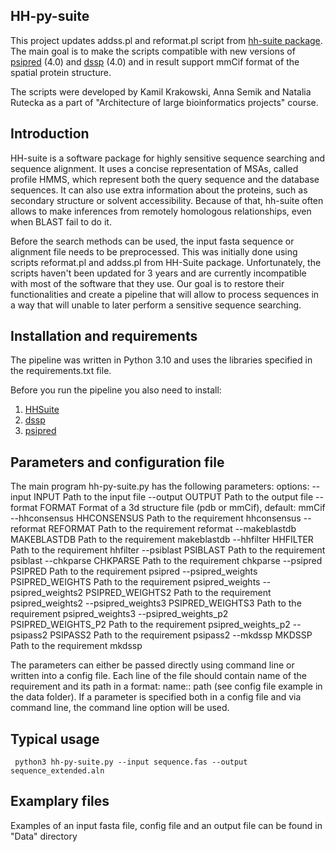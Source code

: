 ## HH-py-suite
This project updates addss.pl and reformat.pl script from [hh-suite package](https://github.com/soedinglab/hh-suite).
The main goal is to make the scripts compatible with new versions of [psipred](https://github.com/psipred/psipred) (4.0) and 
[dssp](https://github.com/PDB-REDO/dssp) (4.0) and in result support mmCif format of the spatial protein structure.

The scripts were developed by Kamil Krakowski, Anna Semik and Natalia Rutecka as a part 
of "Architecture of large bioinformatics projects" course.

## Introduction
HH-suite is a software package for highly sensitive sequence searching and sequence alignment.
It uses a concise representation of MSAs, called profile HMMS, which represent both
the query sequence and the database sequences. It can also use extra information about the
proteins, such as secondary structure or solvent accessibility. Because of that, hh-suite
often allows to make inferences from remotely homologous relationships, 
even when BLAST fail to do it.

Before the search methods can be used, the input fasta sequence or alignment file
needs to be preprocessed. This was initially done using scripts reformat.pl and
addss.pl from HH-Suite package. Unfortunately, the scripts haven't been updated for 3
years and are currently incompatible with most of the software that they use. Our goal 
is to restore their functionalities and create a pipeline that will allow to process
sequences in a way that will unable to later perform a sensitive sequence searching.

## Installation and requirements
The pipeline was written in Python 3.10 and uses the libraries specified in 
the requirements.txt file. 

Before you run the pipeline you also need to install:
1. [HHSuite](https://github.com/soedinglab/hh-suite)
2. [dssp](https://github.com/PDB-REDO/dssp)
3. [psipred](https://github.com/psipred/psipred)

## Parameters and configuration file
The main program hh-py-suite.py has the following parameters: 
options:
  --input INPUT         Path to the input file
  --output OUTPUT       Path to the output file
  --format FORMAT       Format of a 3d structure file (pdb or mmCif), default: mmCif
  --hhconsensus HHCONSENSUS
                        Path to the requirement hhconsensus
  --reformat REFORMAT   Path to the requirement reformat 
  --makeblastdb MAKEBLASTDB
                        Path to the requirement makeblastdb 
  --hhfilter HHFILTER   Path to the requirement hhfilter
  --psiblast PSIBLAST   Path to the requirement psiblast
  --chkparse CHKPARSE   Path to the requirement chkparse
  --psipred PSIPRED     Path to the requirement psipred
  --psipred_weights PSIPRED_WEIGHTS
                        Path to the requirement psipred_weights
  --psipred_weights2 PSIPRED_WEIGHTS2
                        Path to the requirement psipred_weights2
  --psipred_weights3 PSIPRED_WEIGHTS3
                        Path to the requirement psipred_weights3
  --psipred_weights_p2 PSIPRED_WEIGHTS_P2
                        Path to the requirement psipred_weights_p2
  --psipass2 PSIPASS2   Path to the requirement psipass2
  --mkdssp MKDSSP       Path to the requirement mkdssp
  
  The parameters can either be passed directly using command line or written into a config file. Each line of the file should contain name of the requirement and its path in a format: name:: path (see config file example in the data folder). If a parameter is specified both in a config file and via command line, the command line option will be used. 

## Typical usage
` python3 hh-py-suite.py --input sequence.fas --output sequence_extended.aln`
## Examplary files
Examples of an input fasta file, config file and an output file can be found in "Data" directory

